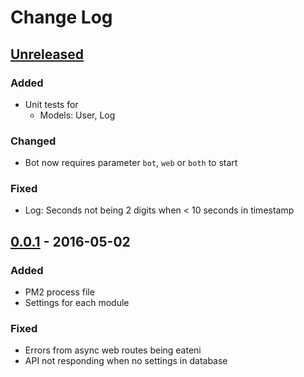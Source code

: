 # Change Log

## [Unreleased]
### Added
- Unit tests for
  - Models: User, Log

### Changed
- Bot now requires parameter `bot`, `web` or `both` to start

### Fixed
- Log: Seconds not being 2 digits when < 10 seconds in timestamp

## [0.0.1] - 2016-05-02
### Added
- PM2 process file
- Settings for each module

### Fixed
- Errors from async web routes being eateni
- API not responding when no settings in database

[Unreleased]: https://github.com/michaelowens/xikbot/compare/v0.0.1...HEAD
[0.0.1]: https://github.com/michaelowens/xikbot/commits/v0.0.1
